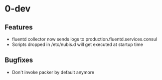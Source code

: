 # 0-dev

## Features
 - fluentd collector now sends logs to production.fluentd.services.consul
 - Scripts dropped in /etc/nubis.d will get executed at startup time

## Bugfixes
 - Don't invoke packer by default anymore
